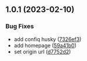 

## 1.0.1 (2023-02-10)


### Bug Fixes

* add confiq husky ([7326ef3](https://github.com/SandiSopian/automate-semantic-release-using-release-it/commit/7326ef3600a7055056e0009f5069b81fb93cfca8))
* add homepage ([59a41b0](https://github.com/SandiSopian/automate-semantic-release-using-release-it/commit/59a41b0c896244d88c1472158b36eb60cbcee723))
* set origin url ([d7752d2](https://github.com/SandiSopian/automate-semantic-release-using-release-it/commit/d7752d271a8ce0c2923c1e9adb1261f53abac16c))